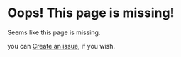 # Oops! This page is missing!

Seems like this page is missing.

you can [Create an issue](https://github.com/dpmintern/dpmintern.github.io/issues/new?labels=bug&title=Missing+page+<origin+path+here>), if you wish.
